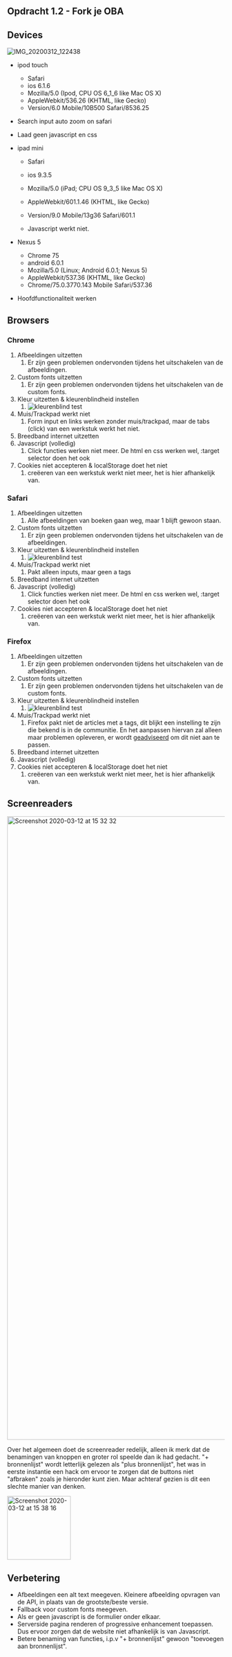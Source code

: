 ## Opdracht 1.2 - Fork je OBA

## Devices
![IMG_20200312_122438](https://user-images.githubusercontent.com/8554238/76530786-86df8180-6474-11ea-85f3-bc3ce49ac5f8.jpg)

- ipod touch
    - Safari
    - ios 6.1.6
    - Mozilla/5.0 (Ipod, CPU OS 6_1_6 like Mac OS X)
    - AppleWebkit/536.26 (KHTML, like Gecko)
    - Version/6.0 Mobile/10B500 Safari/8536.25
- Search input auto zoom on safari
- Laad geen javascript en css

- ipad mini
    - Safari
    - ios 9.3.5
    - Mozilla/5.0 (iPad; CPU OS 9_3_5 like Mac OS X)
    - AppleWebkit/601.1.46 (KHTML, like Gecko)
    - Version/9.0 Mobile/13g36 Safari/601.1

    - Javascript werkt niet.

- Nexus 5
    - Chrome 75
    - android 6.0.1
    - Mozilla/5.0 (Linux; Android 6.0.1; Nexus 5)
    - AppleWebkit/537.36 (KHTML, like Gecko)
    - Chrome/75.0.3770.143 Mobile Safari/537.36
- Hoofdfunctionaliteit werken

## Browsers

### Chrome
1. Afbeeldingen uitzetten
    1. Er zijn geen problemen ondervonden tijdens het uitschakelen van de afbeeldingen.
1. Custom fonts uitzetten
    1. Er zijn geen problemen ondervonden tijdens het uitschakelen van de custom fonts.
1. Kleur uitzetten & kleurenblindheid instellen
    1. ![kleurenblind test](https://user-images.githubusercontent.com/8554238/76526043-387ab480-646d-11ea-9b6c-df5ffd8e70b9.png)
1. Muis/Trackpad werkt niet
    1. Form input en links werken zonder muis/trackpad, maar de tabs (click) van een werkstuk werkt het niet.
1. Breedband internet uitzetten
1. Javascript (volledig)
    1. Click functies werken niet meer. De html en css werken wel, :target selector doen het ook
1. Cookies niet accepteren & localStorage doet het niet
    1. creëeren van een werkstuk werkt niet meer, het is hier afhankelijk van.
    
### Safari
1. Afbeeldingen uitzetten
    1. Alle afbeeldingen van boeken gaan weg, maar 1 blijft gewoon staan.
2. Custom fonts uitzetten
    1. Er zijn geen problemen ondervonden tijdens het uitschakelen van de afbeeldingen.
3. Kleur uitzetten & kleurenblindheid instellen
    1. ![kleurenblind test](https://user-images.githubusercontent.com/8554238/76526043-387ab480-646d-11ea-9b6c-df5ffd8e70b9.png)
4. Muis/Trackpad werkt niet
    1. Pakt alleen inputs, maar geen a tags
5. Breedband internet uitzetten
6. Javascript (volledig)
    1. Click functies werken niet meer. De html en css werken wel, :target selector doen het ook
7. Cookies niet accepteren & localStorage doet het niet
    1. creëeren van een werkstuk werkt niet meer, het is hier afhankelijk van.

### Firefox

1. Afbeeldingen uitzetten
    1. Er zijn geen problemen ondervonden tijdens het uitschakelen van de afbeeldingen.
2. Custom fonts uitzetten
    1. Er zijn geen problemen ondervonden tijdens het uitschakelen van de custom fonts.
3. Kleur uitzetten & kleurenblindheid instellen
    1. ![kleurenblind test](https://user-images.githubusercontent.com/8554238/76526043-387ab480-646d-11ea-9b6c-df5ffd8e70b9.png)
4. Muis/Trackpad werkt niet
    1. Firefox pakt niet de articles met a tags, dit blijkt een instelling te zijn die bekend is in de communitie. En het aanpassen hiervan zal alleen maar problemen opleveren, er wordt [geadviseerd](https://stackoverflow.com/questions/49743138/enable-tabbing-through-links-on-page-containing-input-elements) om dit niet aan te passen.
5. Breedband internet uitzetten
6. Javascript (volledig)
7. Cookies niet accepteren & localStorage doet het niet
    1. creëeren van een werkstuk werkt niet meer, het is hier afhankelijk van.
    
## Screenreaders
<img width="1440" alt="Screenshot 2020-03-12 at 15 32 32" src="https://user-images.githubusercontent.com/8554238/76533287-1dfa0880-6478-11ea-95a7-486a52c9d1e3.png">

Over het algemeen doet de screenreader redelijk, alleen ik merk dat de benamingen van knoppen en groter rol speelde dan ik had gedacht. "+ bronnenlijst" wordt letterlijk gelezen als "plus bronnenlijst", het was in eerste instantie een hack om ervoor te zorgen dat de buttons niet "afbraken" zoals je hieronder kunt zien. Maar achteraf gezien is dit een slechte manier van denken.

<img width="147" alt="Screenshot 2020-03-12 at 15 38 16" src="https://user-images.githubusercontent.com/8554238/76532902-901e1d80-6477-11ea-9060-afc431f40700.png">
 
## Verbetering
- Afbeeldingen een alt text meegeven. Kleinere afbeelding opvragen van de API, in plaats van de grootste/beste versie.
- Fallback voor custom fonts meegeven.
- Als er geen javascript is de formulier onder elkaar.
- Serverside pagina renderen of progressive enhancement toepassen. Dus ervoor zorgen dat de website niet afhankelijk is van Javascript.
- Betere benaming van functies, i.p.v "+ bronnenlijst" gewoon  "toevoegen aan bronnenlijst".

<!-- Add a link to your live demo in Github Pages 🌐-->

<!-- ☝️ replace this description with a description of your own work -->

<!-- replace the code in the /docs folder with your own, so you can showcase your work with GitHub Pages 🌍 -->

<!-- Add a nice poster image here at the end of the week, showing off your shiny frontend 📸 -->

<!-- Maybe a table of contents here? 📚 -->

<!-- How about a section that describes how to install this project? 🤓 -->

<!-- ...but how does one use this project? What are its features 🤔 -->

<!-- Maybe a checklist of done stuff and stuff still on your wishlist? ✅ -->

<!-- How about a license here? 📜 (or is it a licence?) 🤷 -->
